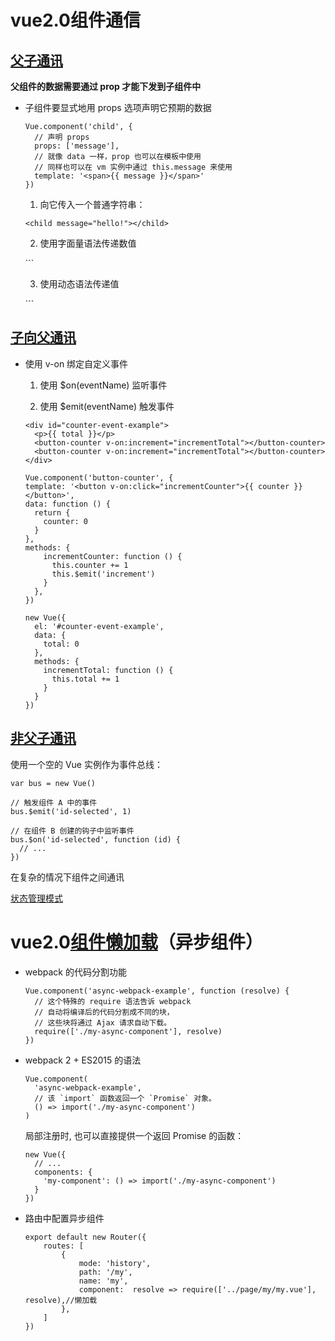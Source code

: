 vue2.0组件通信
===

## [父子通讯](https://cn.vuejs.org/v2/guide/components.html#使用-Prop-传递数据)

**父组件的数据需要通过 prop 才能下发到子组件中**

- 子组件要显式地用 props 选项声明它预期的数据

  ```
  Vue.component('child', {
    // 声明 props
    props: ['message'],
    // 就像 data 一样，prop 也可以在模板中使用
    // 同样也可以在 vm 实例中通过 this.message 来使用
    template: '<span>{{ message }}</span>'
  })
  ```

  1. 向它传入一个普通字符串：

  `<child message="hello!"></child>`

  2. 使用字面量语法传递数值

  `<child v-bind:message="1"></child>``

  3. 使用动态语法传递值

  `<child v-bind:message="value"></child>``

## [子向父通讯](https://cn.vuejs.org/v2/guide/components.html#使用-v-on-绑定自定义事件)

- 使用 v-on 绑定自定义事件

  1. 使用 $on(eventName) 监听事件

  2. 使用 $emit(eventName) 触发事件

  ```
  <div id="counter-event-example">
    <p>{{ total }}</p>
    <button-counter v-on:increment="incrementTotal"></button-counter>
    <button-counter v-on:increment="incrementTotal"></button-counter>
  </div>
  ```

  ```
  Vue.component('button-counter', {
  template: '<button v-on:click="incrementCounter">{{ counter }}</button>',
  data: function () {
    return {
      counter: 0
    }
  },
  methods: {
      incrementCounter: function () {
        this.counter += 1
        this.$emit('increment')
      }
    },
  })

  new Vue({
    el: '#counter-event-example',
    data: {
      total: 0
    },
    methods: {
      incrementTotal: function () {
        this.total += 1
      }
    }
  })
  ```


## [非父子通讯](https://cn.vuejs.org/v2/guide/components.html#非父子组件的通信)

  使用一个空的 Vue 实例作为事件总线：

  `var bus = new Vue()`

  ```
  // 触发组件 A 中的事件
  bus.$emit('id-selected', 1)
  ```

  ```
  // 在组件 B 创建的钩子中监听事件
  bus.$on('id-selected', function (id) {
    // ...
  })
  ```

  在复杂的情况下组件之间通讯

  [状态管理模式](https://cn.vuejs.org/v2/guide/state-management.html)



vue2.0[组件懒加载](https://cn.vuejs.org/v2/guide/components.html#异步组件)（异步组件）
===

- webpack 的代码分割功能

  ```
  Vue.component('async-webpack-example', function (resolve) {
    // 这个特殊的 require 语法告诉 webpack
    // 自动将编译后的代码分割成不同的块，
    // 这些块将通过 Ajax 请求自动下载。
    require(['./my-async-component'], resolve)
  })
  ```

- webpack 2 + ES2015 的语法

  ```
  Vue.component(
    'async-webpack-example',
    // 该 `import` 函数返回一个 `Promise` 对象。
    () => import('./my-async-component')
  )
  ```

  局部注册时, 也可以直接提供一个返回 Promise 的函数：
  ```
  new Vue({
    // ...
    components: {
      'my-component': () => import('./my-async-component')
    }
  })
  ```

- 路由中配置异步组件

  ```
  export default new Router({
      routes: [
          {
              mode: 'history',
              path: '/my',
              name: 'my',
              component:  resolve => require(['../page/my/my.vue'], resolve),//懒加载
          },
      ]
  })
  ```
